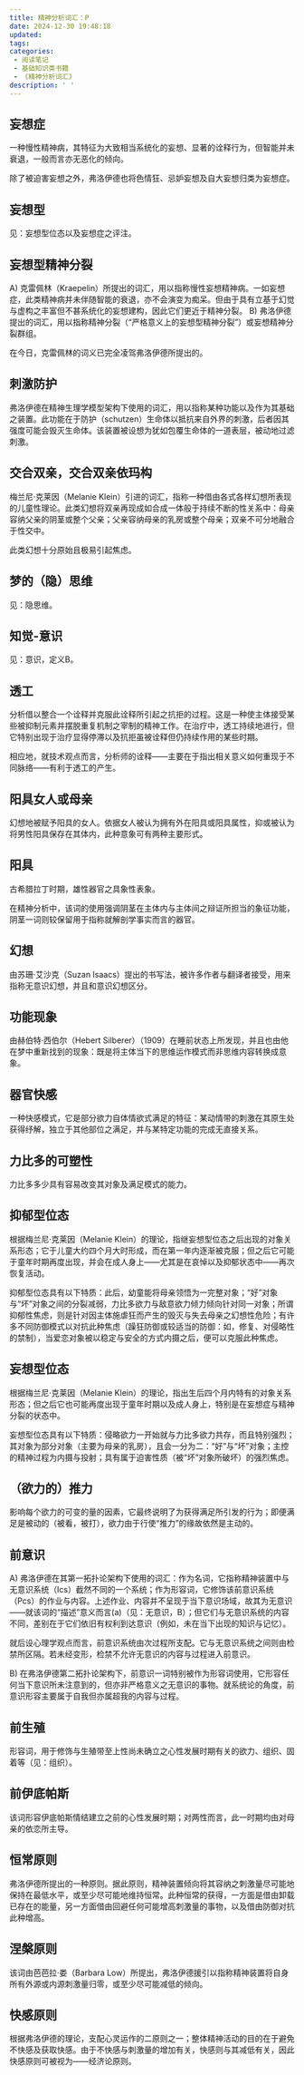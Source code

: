 ```yaml
---
title: 精神分析词汇：P
date: 2024-12-30 19:48:18
updated:
tags:
categories:
 - 阅读笔记
 - 基础知识类书籍
 - 《精神分析词汇》
description: ' '
---
```


## 妄想症

一种慢性精神病，其特征为大致相当系统化的妄想、显著的诠释行为，但智能并未衰退，一般而言亦无恶化的倾向。

除了被迫害妄想之外，弗洛伊德也将色情狂、忌妒妄想及自大妄想归类为妄想症。

## 妄想型

见：妄想型位态以及妄想症之评注。

## 妄想型精神分裂

A) 克雷佩林（Kraepelin）所提出的词汇，用以指称慢性妄想精神病。一如妄想症，此类精神病并未伴随智能的衰退，亦不会演变为痴呆。但由于具有立基于幻觉与虚构之丰富但不甚系统化的妄想建构，因此它们更近于精神分裂。
B) 弗洛伊德提出的词汇，用以指称精神分裂（“严格意义上的妄想型精神分裂”）或妄想精神分裂群组。

在今日，克雷佩林的词义已完全凌驾弗洛伊德所提出的。

## 刺激防护

弗洛伊德在精神生理学模型架构下使用的词汇，用以指称某种功能以及作为其基础之装置。此功能在于防护（schutzen）生命体以抵抗来自外界的刺激，后者因其强度可能会毁灭生命体。该装置被设想为犹如包覆生命体的一道表层，被动地过滤刺激。

## 交合双亲，交合双亲依玛构

梅兰尼·克莱因（Melanie Klein）引进的词汇，指称一种借由各式各样幻想所表现的儿童性理论。此类幻想将双亲再现成如合成一体般于持续不断的性关系中：母亲容纳父亲的阴茎或整个父亲；父亲容纳母亲的乳房或整个母亲；双亲不可分地融合于性交中。

此类幻想十分原始且极易引起焦虑。

## 梦的（隐）思维

见：隐思维。

## 知觉-意识

见：意识，定义B。

## 透工

分析借以整合一个诠释并克服此诠释所引起之抗拒的过程。这是一种使主体接受某些被抑制元素并摆脱重复机制之宰制的精神工作。在治疗中，透工持续地进行，但它特别出现于治疗显得停滞以及抗拒虽被诠释但仍持续作用的某些时期。

相应地，就技术观点而言，分析师的诠释——主要在于指出相关意义如何重现于不同脉络——有利于透工的产生。

## 阳具女人或母亲

幻想地被赋予阳具的女人。依据女人被认为拥有外在阳具或阳具属性，抑或被认为将男性阳具保存在其体内，此种意象可有两种主要形式。

## 阳具

古希腊拉丁时期，雄性器官之具象性表象。

在精神分析中，该词的使用强调阴茎在主体内与主体间之辩证所担当的象征功能，阴茎一词则较保留用于指称就解剖学事实而言的器官。

## 幻想

由苏珊·艾沙克（Suzan Isaacs）提出的书写法，被许多作者与翻译者接受，用来指称无意识幻想，并且和意识幻想区分。

## 功能现象

由赫伯特·西伯尔（Hebert Silberer）（1909）在睡前状态上所发现，并且也由他在梦中重新找到的现象：既是将主体当下的思维运作模式而非思维内容转换成意象。

## 器官快感

一种快感模式，它是部分欲力自体情欲式满足的特征：某动情带的刺激在其原生处获得纾解，独立于其他部位之满足，并与某特定功能的完成无直接关系。

## 力比多的可塑性

力比多多少具有容易改变其对象及满足模式的能力。

## 抑郁型位态

根据梅兰尼·克莱因（Melanie Klein）的理论，指继妄想型位态之后出现的对象关系形态；它于儿童大约四个月大时形成，而在第一年内逐渐被克服；但之后它可能于童年时期再度出现，并会在成人身上——尤其是在哀悼以及抑郁状态中——再次恢复活动。

抑郁型位态具有以下特质：此后，幼童能将母亲领悟为一完整对象；“好”对象与“坏”对象之间的分裂减弱，力比多欲力与敌意欲力倾力倾向针对同一对象；所谓抑郁性焦虑，则是针对因主体施虐狂而产生的毁灭与失去母亲之幻想性危险；有许多不同防御模式以对抗此种焦虑（躁狂防御或较适当的防御：如，修复、对侵略性的禁制），当爱恋对象被以稳定与安全的方式内摄之后，便可以克服此种焦虑。

## 妄想型位态

根据梅兰尼·克莱因（Melanie Klein）的理论，指出生后四个月内特有的对象关系形态；但之后它也可能再度出现于童年时期以及成人身上，特别是在妄想症与精神分裂的状态中。

妄想型位态具有以下特质：侵略欲力一开始就与力比多欲力共存，而且特别强烈；其对象为部分对象（主要为母亲的乳房），且会一分为二：“好”与“坏”对象；主控的精神过程为内摄与投射；具有属于迫害性质（被“坏”对象所破坏）的强烈焦虑。

## （欲力的）推力

影响每个欲力的可变的量的因素，它最终说明了为获得满足所引发的行为；即便满足是被动的（被看，被打），欲力由于行使“推力”的缘故依然是主动的。

## 前意识

A) 弗洛伊德在其第一拓扑论架构下使用的词汇：作为名词，它指称精神装置中与无意识系统（Ics）截然不同的一个系统；作为形容词，它修饰该前意识系统（Pcs）的作业与内容。上述作业、内容并不呈现于当下意识场域，故其为无意识——就该词的“描述”意义而言(a)（见：无意识，B）；但它们与无意识系统的内容不同，差别在于它们依旧有权利到达意识（例如，未在当下出现的知识与记忆）。

就后设心理学观点而言，前意识系统由次过程所支配。它与无意识系统之间则由检禁所区隔。若未经变形，检禁不允许无意识的内容与过程进入前意识。

B) 在弗洛伊德第二拓扑论架构下，前意识一词特别被作为形容词使用，它形容任何当下意识所未注意到的，但亦非严格意义之无意识的事物。就系统论的角度，前意识形容主要属于自我但亦属超我的内容与过程。

## 前生殖

形容词，用于修饰与生殖带至上性尚未确立之心性发展时期有关的欲力、组织、固着等（见：组织）。

## 前伊底帕斯

该词形容伊底帕斯情结建立之前的心性发展时期；对两性而言，此一时期均由对母亲的依恋所主导。

## 恒常原则

弗洛伊德所提出的一种原则。据此原则，精神装置倾向将其容纳之刺激量尽可能地保持在最低水平，或至少尽可能地维持恒常。此种恒常的获得，一方面是借由卸载已存在的能量，另一方面借由回避任何可能增高刺激量的事物，以及借由防御对抗此种增高。

## 涅槃原则

该词由芭芭拉·娄（Barbara Low）所提出，弗洛伊德援引以指称精神装置将自身所有外源或内源刺激量归零，或至少尽可能减低的倾向。

## 快感原则

根据弗洛伊德的理论，支配心灵运作的二原则之一；整体精神活动的目的在于避免不快感及获取快感。由于不快感与刺激量的增加有关，快感则与其减低有关，因此快感原则可被视为——经济论原则。

